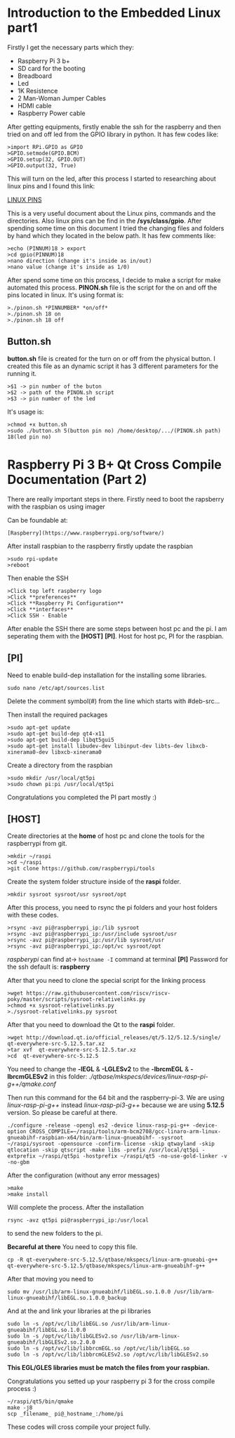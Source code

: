 # Introduction to the Embedded Linux part1

Firstly I get the necessary parts which they:
* Raspberry Pi 3 b+
* SD card for the booting
* Breadboard
* Led
* 1K Resistence
* 2 Man-Woman Jumper Cables
* HDMI cable
* Raspberry Power cable

After getting equipments, firstly enable the ssh for the raspberry and then tried on and off led from the GPIO library in python. It has few codes like:
```
>import RPi.GPIO as GPIO
>GPIO.setmode(GPIO.BCM)
>GPIO.setup(32, GPIO.OUT)
>GPIO.output(32, True)
```
This will turn on the led, after this process I started to researching about linux pins and I found this link:

[LINUX PINS](https://www.kernel.org/doc/Documentation/gpio/sysfs.txt)

This is a very useful document about the Linux pins, commands and the directories. Also linux pins can be find in the **/sys/class/gpio**. After spending some time on this document I tried the changing files and folders by hand which they located in the below path. It has few comments like:
```
>echo (PINNUM)18 > export
>cd gpio(PINNUM)18
>nano direction (change it's inside as in/out)
>nano value (change it's inside as 1/0)
```
After spend some time on this process, I decide to make a script for make automated this process. **PINON.sh** file is the script for the on and off the pins located in linux. It's using format is:
```
>./pinon.sh *PINNUMBER* *on/off*
>./pinon.sh 18 on
>./pinon.sh 18 off
```

## Button.sh

**button.sh** file is created for the turn on or off from the physical button. I created this file as an dynamic script it has 3 different parameters for the running it.
```
>$1 -> pin number of the buton
>$2 -> path of the PINON.sh script
>$3 -> pin number of the led
```
It's usage is:
```
>chmod +x button.sh
>sudo ./button.sh 5(button pin no) /home/desktop/.../(PINON.sh path) 18(led pin no)
```

# Raspberry Pi 3 B+ Qt Cross Compile Documentation (Part 2)

There are really important steps in there. Firstly need to boot the rapsberry with the raspbian os using imager

Can be foundable at:

```
[Raspberry](https://www.raspberrypi.org/software/)
```

After install raspbian to the raspberry firstly update the raspbian
```
>sudo rpi-update
>reboot
```

Then enable the SSH

```
>Click top left raspberry logo
>Click **preferences**
>Click **Raspberry Pi Configuration**
>Click **interfaces**
>Click SSH - Enable
```

After enable the SSH there are some steps between host pc and the pi. I am seperating them with the **[HOST]** **[PI]**. Host for host pc, PI for the raspbian.

## [PI]
Need to enable build-dep installation for the installing some libraries.

```
sudo nano /etc/apt/sources.list
```

Delete the comment symbol(#) from the line which starts with #deb-src...

Then install the required packages

```
>sudo apt-get update
>sudo apt-get build-dep qt4-x11
>sudo apt-get build-dep libqt5gui5
>sudo apt-get install libudev-dev libinput-dev libts-dev libxcb-xinerama0-dev libxcb-xinerama0
```

Create a directory from the raspbian

```
>sudo mkdir /usr/local/qt5pi
>sudo chown pi:pi /usr/local/qt5pi
```

Congratulations you completed the PI part mostly :)

## [HOST]

Create directories at the **home** of host pc and clone the tools for the raspberrypi from git.

```
>mkdir ~/raspi
>cd ~/raspi
>git clone https://github.com/raspberrypi/tools
```

Create the system folder structure inside of the **raspi** folder.

```
>mkdir sysroot sysroot/usr sysroot/opt

```

After this process, you need to rsync the pi folders and your host folders with these codes.

```
>rsync -avz pi@raspberrypi_ip:/lib sysroot
>rsync -avz pi@raspberrypi_ip:/usr/include sysroot/usr
>rsync -avz pi@raspberrypi_ip:/usr/lib sysroot/usr
>rsync -avz pi@raspberrypi_ip:/opt/vc sysroot/opt
```

_raspberypi_ can find at-> ```hostname -I``` command at terminal **[PI]**
Password for the ssh default is: **raspberry**

After that you need to clone the special script for the linking process

```
>wget https://raw.githubusercontent.com/riscv/riscv-poky/master/scripts/sysroot-relativelinks.py
>chmod +x sysroot-relativelinks.py
>./sysroot-relativelinks.py sysroot
```

After that you need to download the Qt to the **raspi** folder.

```
>wget http://download.qt.io/official_releases/qt/5.12/5.12.5/single/ qt-everywhere-src-5.12.5.tar.xz
>tar xvf  qt-everywhere-src-5.12.5.tar.xz
>cd  qt-everywhere-src-5.12.5
```

You need to change the **-lEGL** & **-LGLESv2** to the **-lbrcmEGL** & **-lbrcmGLESv2** in this folder: _./qtbase/mkspecs/devices/linux-rasp-pi-g++/qmake.conf_

Then run this command for the 64 bit and the raspberry-pi-3. We are using _linux-rasp-pi-g++_ instead _linux-rasp-pi3-g++_ because we are using **5.12.5** version. So please be careful at there.


```
./configure -release -opengl es2 -device linux-rasp-pi-g++ -device-option CROSS_COMPILE=~/raspi/tools/arm-bcm2708/gcc-linaro-arm-linux-gnueabihf-raspbian-x64/bin/arm-linux-gnueabihf- -sysroot ~/raspi/sysroot -opensource -confirm-license -skip qtwayland -skip qtlocation -skip qtscript -make libs -prefix /usr/local/qt5pi -extprefix ~/raspi/qt5pi -hostprefix ~/raspi/qt5 -no-use-gold-linker -v -no-gbm
```

After the configuration (without any error messages)

```
>make
>make install
```

Will complete the process. After the installation

```
rsync -avz qt5pi pi@raspberrypi_ip:/usr/local

```
to send the new folders to the pi.

**Becareful at there**
You need to copy this file.
```
cp -R qt-everywhere-src-5.12.5/qtbase/mkspecs/linux-arm-gnueabi-g++ qt-everywhere-src-5.12.5/qtbase/mkspecs/linux-arm-gnueabihf-g++
```
After that moving you need to
```
sudo mv /usr/lib/arm-linux-gnueabihf/libEGL.so.1.0.0 /usr/lib/arm-linux-gnueabihf/libEGL.so.1.0.0_backup
```
And at the and link your libraries at the pi libraries
```
sudo ln -s /opt/vc/lib/libEGL.so /usr/lib/arm-linux-gnueabihf/libEGL.so.1.0.0
sudo ln -s /opt/vc/lib/libGLESv2.so /usr/lib/arm-linux-gnueabihf/libGLESv2.so.2.0.0
sudo ln -s /opt/vc/lib/libbrcmEGL.so /opt/vc/lib/libEGL.so
sudo ln -s /opt/vc/lib/libbrcmGLESv2.so /opt/vc/lib/libGLESv2.so
```

**This EGL/GLES libraries must be match the files from your raspbian.**

Congratulations you setted up your raspberry pi 3 for the cross compile process :)

```
~/raspi/qt5/bin/qmake
make -j8
scp _filename_ pi@_hostname_:/home/pi
```
These codes will cross compile your project fully.
